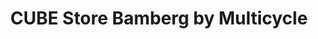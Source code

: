 ---
title: "CUBE Store Bamberg by Multicycle"
url: /bamberg/cube-store-bamberg-by-multicycle/
shop: Fahrrad
---